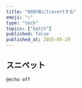 ```yaml
---
title: "60秒毎にtracertする"
emoji: "⚡"
type: "tech"
topics: ["batch"]
published: false
published_at: 2025-05-29
---
```


## スニペット

```batch
@echo off
```
